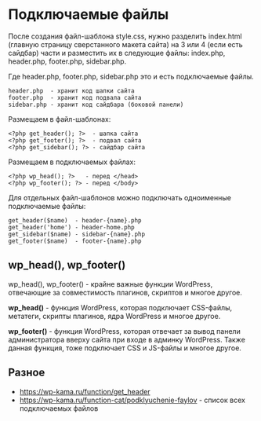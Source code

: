 # Подключаемые файлы
После создания файл-шаблона style.css, нужно разделить index.html (главную страницу сверстанного макета сайта) на 3 или 4 (если есть сайдбар) части и разместить их в следующие файлы: index.php, header.php, footer.php, sidebar.php.

Где header.php, footer.php, sidebar.php это и есть подключаемые файлы.

    header.php  - хранит код шапки сайта
    footer.php  - хранит код подвала сайта
    sidebar.php - хранит код сайдбара (боковой панели)

Размещаем в файл-шаблонах:

    <?php get_header(); ?>  - шапка сайта
    <?php get_footer(); ?>  - подвал сайта
    <?php get_sidebar(); ?> - сайдбар сайта

Размещаем в подключаемых файлах:

    <?php wp_head(); ?>   - перед </head>
    <?php wp_footer(); ?> - перед </body>

Для отдельных файл-шаблонов можно подключать одноименные подключаемые файлы:

    get_header($name)  - header-{name}.php
    get_header('home') - header-home.php
    get_sidebar($name) - sidebar-{name}.php
    get_footer($name)  - footer-{name}.php

## wp_head(), wp_footer()
wp_head(), wp_footer() - крайне важные функции WordPress, отвечающие за совместимость плагинов, скриптов и многое другое.

**wp_head()** - функция WordPress, которая подключает CSS-файлы, метатеги, скрипты плагинов, ядра WordPress и многое другое.

**wp_footer()** - функция WordPress, которая отвечает за вывод панели администратора вверху сайта при входе в админку WordPress. Также данная функция, тоже подключает CSS и JS-файлы и многое другое.

## Разное
- https://wp-kama.ru/function/get_header
- https://wp-kama.ru/function-cat/podklyuchenie-faylov - список всех подключаемых файлов
